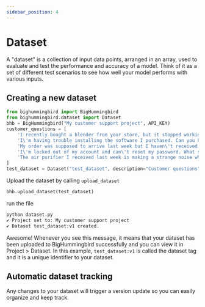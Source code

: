 ```yaml
---
sidebar_position: 4
---
```


# Dataset

A "dataset" is a collection of input data points, arranged in an array, used to evaluate and test the performance and accuracy of a model. Think of it as a set of different test scenarios to see how well your model performs with various inputs. 

## Creating a new dataset
```python title="dataset.py"
from bighummingbird import BigHummingbird
from bighummingbird.dataset import Dataset
bhb = BigHummingbird("My customer support project", API_KEY)
customer_questions = [
    'I recently bought a blender from your store, but it stopped working within a week. Can I get a refund?',
    'I\'m having trouble installing the software I purchased. Can you help?',
    'My order was supposed to arrive last week but I haven\'t received it yet. What\'s happening?',
    'I\'m locked out of my account and can\'t reset my password. What should I do?',
    'The air purifier I received last week is making a strange noise when it\'s on the highest setting. Should I be concerned or is this normal?'
]
test_dataset = Dataset("test_dataset", description="Customer questions", data=customer_questions)
```
Upload the dataset by calling `upload_dataset`
```python title="dataset.py"
bhb.upload_dataset(test_dataset)
```
run the file
```bash
python dataset.py
✔ Project set to: My customer support project
✔ Dataset test_dataset:v1 created.
```

Awesome! Whenever you see this message, it means that your dataset has been uploaded to BigHummingbird successfully and you can view it in Project > Dataset. 
In this example, `test_dataset:v1` is called the dataset tag and it is a unique identifier to your dataset. 

## Automatic dataset tracking
Any changes to your dataset will trigger a version update so you can easily organize and keep track. 

